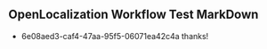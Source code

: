 ## OpenLocalization Workflow Test MarkDown
* 6e08aed3-caf4-47aa-95f5-06071ea42c4a thanks!

<!--HONumber=Jul16_HO3-->


